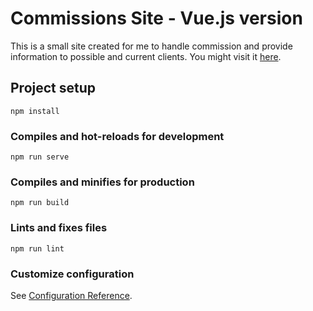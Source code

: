 # Commissions Site - Vue.js version

This is a small site created for me to handle commission and provide 
information to possible and current clients. You might visit it [here](https://brenda-cayzac-vue.netlify.app).

## Project setup
```
npm install
```

### Compiles and hot-reloads for development
```
npm run serve
```

### Compiles and minifies for production
```
npm run build
```

### Lints and fixes files
```
npm run lint
```

### Customize configuration
See [Configuration Reference](https://cli.vuejs.org/config/).
